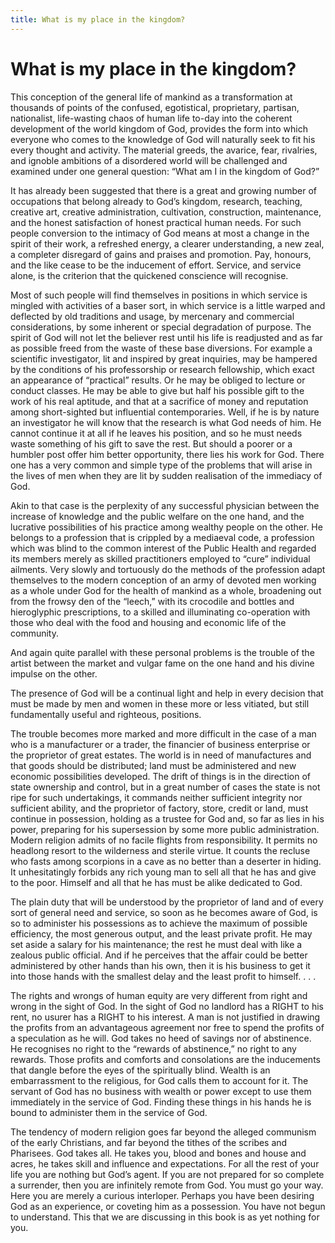 ```yaml
---
title: What is my place in the kingdom?
---
```

# What is my place in the kingdom?

This conception of the general life of mankind as a transformation at
thousands of points of the confused, egotistical, proprietary, partisan,
nationalist, life-wasting chaos of human life to-day into the coherent
development of the world kingdom of God, provides the form into which
everyone who comes to the knowledge of God will naturally seek to fit
his every thought and activity. The material greeds, the avarice, fear,
rivalries, and ignoble ambitions of a disordered world will be
challenged and examined under one general question: “What am I in the
kingdom of God?”

It has already been suggested that there is a great and growing number
of occupations that belong already to God’s kingdom, research, teaching,
creative art, creative administration, cultivation, construction,
maintenance, and the honest satisfaction of honest practical human
needs. For such people conversion to the intimacy of God means at most a
change in the spirit of their work, a refreshed energy, a clearer
understanding, a new zeal, a completer disregard of gains and praises
and promotion. Pay, honours, and the like cease to be the inducement of
effort. Service, and service alone, is the criterion that the quickened
conscience will recognise.

Most of such people will find themselves in positions in which service
is mingled with activities of a baser sort, in which service is a little
warped and deflected by old traditions and usage, by mercenary and
commercial considerations, by some inherent or special degradation of
purpose. The spirit of God will not let the believer rest until his life
is readjusted and as far as possible freed from the waste of these base
diversions. For example a scientific investigator, lit and inspired by
great inquiries, may be hampered by the conditions of his professorship
or research fellowship, which exact an appearance of “practical”
results. Or he may be obliged to lecture or conduct classes. He may be
able to give but half his possible gift to the work of his real
aptitude, and that at a sacrifice of money and reputation among
short-sighted but influential contemporaries. Well, if he is by nature
an investigator he will know that the research is what God needs of him.
He cannot continue it at all if he leaves his position, and so he must
needs waste something of his gift to save the rest. But should a poorer
or a humbler post offer him better opportunity, there lies his work for
God. There one has a very common and simple type of the problems that
will arise in the lives of men when they are lit by sudden realisation
of the immediacy of God.

Akin to that case is the perplexity of any successful physician between
the increase of knowledge and the public welfare on the one hand, and
the lucrative possibilities of his practice among wealthy people on the
other. He belongs to a profession that is crippled by a mediaeval code,
a profession which was blind to the common interest of the Public Health
and regarded its members merely as skilled practitioners employed to
“cure” individual ailments. Very slowly and tortuously do the methods
of the profession adapt themselves to the modern conception of an army
of devoted men working as a whole under God for the health of mankind as
a whole, broadening out from the frowsy den of the “leech,” with its
crocodile and bottles and hieroglyphic prescriptions, to a skilled and
illuminating co-operation with those who deal with the food and housing
and economic life of the community.

And again quite parallel with these personal problems is the trouble of
the artist between the market and vulgar fame on the one hand and his
divine impulse on the other.

The presence of God will be a continual light and help in every decision
that must be made by men and women in these more or less vitiated, but
still fundamentally useful and righteous, positions.

The trouble becomes more marked and more difficult in the case of a man
who is a manufacturer or a trader, the financier of business enterprise
or the proprietor of great estates. The world is in need of manufactures
and that goods should be distributed; land must be administered and new
economic possibilities developed. The drift of things is in the
direction of state ownership and control, but in a great number of cases
the state is not ripe for such undertakings, it commands neither
sufficient integrity nor sufficient ability, and the proprietor of
factory, store, credit or land, must continue in possession, holding as
a trustee for God and, so far as lies in his power, preparing for his
supersession by some more public administration. Modern religion admits
of no facile flights from responsibility. It permits no headlong resort
to the wilderness and sterile virtue. It counts the recluse who fasts
among scorpions in a cave as no better than a deserter in hiding. It
unhesitatingly forbids any rich young man to sell all that he has and
give to the poor. Himself and all that he has must be alike dedicated to
God.

The plain duty that will be understood by the proprietor of land and of
every sort of general need and service, so soon as he becomes aware of
God, is so to administer his possessions as to achieve the maximum of
possible efficiency, the most generous output, and the least private
profit. He may set aside a salary for his maintenance; the rest he must
deal with like a zealous public official. And if he perceives that the
affair could be better administered by other hands than his own, then it
is his business to get it into those hands with the smallest delay and
the least profit to himself. . . .

The rights and wrongs of human equity are very different from right and
wrong in the sight of God. In the sight of God no landlord has a RIGHT
to his rent, no usurer has a RIGHT to his interest. A man is not
justified in drawing the profits from an advantageous agreement nor free
to spend the profits of a speculation as he will. God takes no heed of
savings nor of abstinence. He recognises no right to the “rewards of
abstinence,” no right to any rewards. Those profits and comforts and
consolations are the inducements that dangle before the eyes of the
spiritually blind. Wealth is an embarrassment to the religious, for God
calls them to account for it. The servant of God has no business with
wealth or power except to use them immediately in the service of God.
Finding these things in his hands he is bound to administer them in the
service of God.

The tendency of modern religion goes far beyond the alleged communism of
the early Christians, and far beyond the tithes of the scribes and
Pharisees. God takes all. He takes you, blood and bones and house and
acres, he takes skill and influence and expectations. For all the rest
of your life you are nothing but God’s agent. If you are not prepared
for so complete a surrender, then you are infinitely remote from God.
You must go your way. Here you are merely a curious interloper. Perhaps
you have been desiring God as an experience, or coveting him as a
possession. You have not begun to understand. This that we are
discussing in this book is as yet nothing for you.
